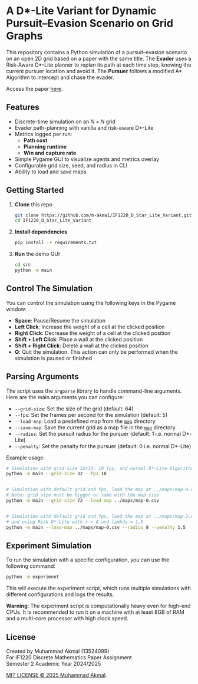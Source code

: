 # A D\*-Lite Variant for Dynamic Pursuit–Evasion Scenario on Grid Graphs

This repository contains a Python simulation of a pursuit–evasion scenario on an open 2D grid based on a paper with the same title. 
The **Evader** uses a Risk-Aware D\*-Lite planner to replan its path at each time step, knowing the current pursuer location and avoid it. The **Pursuer** follows a modified A\* Algorithm to intercept and chase the evader.

Access the paper [here](https://informatika.stei.itb.ac.id/~rinaldi.munir/Matdis/2024-2025-2/Makalah2025/Makalah-Matdis-2025-IF-ITB%20(146).pdf).

## Features
- Discrete-time simulation on an $N\times N$ grid  
- Evader path-planning with vanilla and risk-aware D\*-Lite  
- Metrics logged per run:
  - **Path cost**
  - **Planning runtime**
  - **Win and capture rate**
- Simple Pygame GUI to visualize agents and metrics overlay  
- Configurable grid size, seed, and radius in CLI
- Ability to load and save maps

## Getting Started

1. **Clone** this repo  
   ```bash
   git clone https://github.com/m-akma1/IF1220_D_Star_Lite_Variant.git
   cd IF1220_D_Star_Lite_Variant
   ```
3. **Install dependencies**
   ```bash
   pip install -r requirements.txt
   ```
4. **Run** the demo GUI
   ```bash
   cd src
   python -m main
   ```

## Control The Simulation

You can control the simulation using the following keys in the Pygame window:
- **Space**: Pause/Resume the simulation
- **Left Click**: Increase the weight of a cell at the clicked position
- **Right Click**: Decrease the weight of a cell at the clicked position
- **Shift + Left Click**: Place a wall at the clicked position
- **Shift + Right Click**: Delete a wall at the clicked position
- **Q**: Quit the simulation. This action can only be performed when the simulation is paused or finished

## Parsing Arguments

The script uses the `argparse` library to handle command-line arguments. Here are the main arguments you can configure:

- `--grid-size`: Set the size of the grid (default: 64)
- `--fps`: Set the frames per second for the simulation (default: 5)
- `--load-map`: Load a predefined map from the [`map`](map) directory
- `--save-map`: Save the current grid as a map file in the [`map`](map) directory
- `--radius`: Set the pursuit radius for the pursuer (default: 1 i.e. normal D*-Lite)
- `--penalty`: Set the penalty for the pursuer (default: 0 i.e. normal D*-Lite)

Example usage:  
```bash
# Simulation with grid size 32x32, 10 fps, and normal D*-Lite Algorithm
python -m main --grid-size 32 --fps 10


# Simulation with default grid and fps, load the map at ../maps/map-0.csv, and normal D*-Lite
# Note: grid size must be bigger or same with the map size
python -m main --grid-size 72 --load-map ../maps/map-0.csv


# Simulation with default grid and fps, load the map at ../maps/map-2.csv,
# and using Risk D*-Lite with r = 8 and lambda = 1.5
python -m main --load-map ../maps/map-0.csv --radius 8 --penalty 1.5
```

## Experiment Simulation

To run the simulation with a specific configuration, you can use the following command:

```bash
python -m experiment
```

This will execute the experiment script, which runs multiple simulations with different configurations and logs the results.

**Warning**: The experiment script is computationally heavy even for high-end CPUs. It is recommended to run it on a machine with at least 8GB of RAM and a multi-core processor with high clock speed.

## License

Created by Muhammad Akmal (13524099)  
For IF1220 Discrete Mathematics Paper Assignment  
Semester 2 Academic Year 2024/2025

[MIT LICENSE &copy; 2025 Muhammad Akmal](LICENSE).

